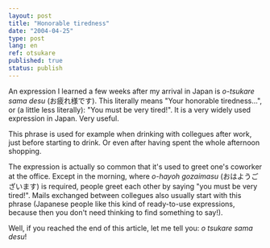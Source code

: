 ```yaml
---
layout: post
title: "Honorable tiredness"
date: "2004-04-25"
type: post
lang: en
ref: otsukare
published: true
status: publish
---
```




An expression I learned a few weeks after my arrival in Japan is _o-tsukare sama desu_ (お疲れ様です). This literally means "Your honorable tiredness...", or (a little less literally): "You must be very tired!". It is a very widely used expression in Japan. Very useful.

This phrase is used for example when drinking with collegues after work, just before starting to drink. Or even after having spent the whole afternoon shopping.

The expression is actually so common that it's used to greet one's coworker at the office. Except in the morning, where _o-hayoh gozaimasu_ (おはようございます) is required, people greet each other by saying "you must be very tired!". Mails exchanged between collegues also usually start with this phrase (Japanese people like this kind of ready-to-use expressions, because then you don't need thinking to find something to say!).

Well, if you reached the end of this article, let me tell you: _o tsukare sama desu_!


